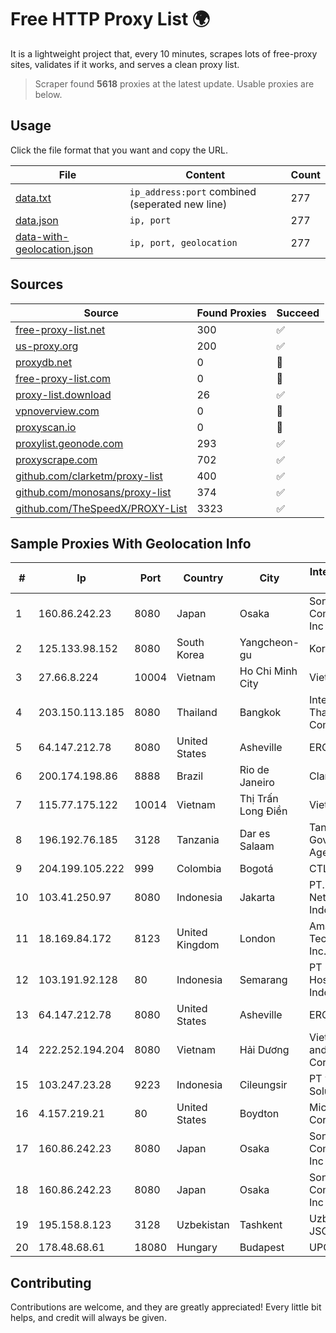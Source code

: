 
# Free HTTP Proxy List 🌍

It is a lightweight project that, every 10 minutes, scrapes lots of free-proxy sites, validates if it works, and serves a clean proxy list.


> Scraper found **5618** proxies at the latest update. Usable proxies are below.

## Usage

Click the file format that you want and copy the URL.


|File|Content|Count|
|----|-------|-----|
|[data.txt](https://raw.githubusercontent.com/themiralay/Proxy-List-World/master/data.txt)|`ip_address:port` combined (seperated new line)|277|
|[data.json](https://raw.githubusercontent.com/themiralay/Proxy-List-World/master/data.json)|`ip, port`|277|
|[data-with-geolocation.json](https://raw.githubusercontent.com/themiralay/Proxy-List-World/master/data-with-geolocation.json)|`ip, port, geolocation`|277|

## Sources

|Source|Found Proxies|Succeed|
|------|-------------|-------|
|[free-proxy-list.net](https://free-proxy-list.net)|300|✅|
|[us-proxy.org](https://www.us-proxy.org)|200|✅|
|[proxydb.net](http://proxydb.net)|0|🚫|
|[free-proxy-list.com](https://free-proxy-list.com/?page=&port=&type%5B%5D=http&type%5B%5D=https&up_time=0&search=Search)|0|🚫|
|[proxy-list.download](https://www.proxy-list.download/HTTP)|26|✅|
|[vpnoverview.com](https://vpnoverview.com/privacy/anonymous-browsing/free-proxy-servers)|0|🚫|
|[proxyscan.io](https://www.proxyscan.io)|0|🚫|
|[proxylist.geonode.com](https://proxylist.geonode.com/api/proxy-list?limit=300&page=1&sort_by=lastChecked&sort_type=desc&protocols=http,https)|293|✅|
|[proxyscrape.com](https://api.proxyscrape.com/v2/?request=displayproxies&protocol=http&timeout=10000&country=all&ssl=all&anonymity=all)|702|✅|
|[github.com/clarketm/proxy-list](https://raw.githubusercontent.com/clarketm/proxy-list/master/proxy-list-raw.txt)|400|✅|
|[github.com/monosans/proxy-list](https://raw.githubusercontent.com/monosans/proxy-list/main/proxies/http.txt)|374|✅|
|[github.com/TheSpeedX/PROXY-List](https://raw.githubusercontent.com/TheSpeedX/PROXY-List/master/http.txt)|3323|✅|


## Sample Proxies With Geolocation Info

|#|Ip|Port|Country|City|Internet Service Provider|
|-|--|----|-------|----|-------------------------|
|1|160.86.242.23|8080|Japan|Osaka|Sony Network Communications Inc|
|2|125.133.98.152|8080|South Korea|Yangcheon-gu|Korea Telecom|
|3|27.66.8.224|10004|Vietnam|Ho Chi Minh City|Viettel Group|
|4|203.150.113.185|8080|Thailand|Bangkok|Internet Thailand Company Ltd.|
|5|64.147.212.78|8080|United States|Asheville|ERC Broadband|
|6|200.174.198.86|8888|Brazil|Rio de Janeiro|Claro S.A|
|7|115.77.175.122|10014|Vietnam|Thị Trấn Long Điền|Viettel Group|
|8|196.192.76.185|3128|Tanzania|Dar es Salaam|Tanzania e-Government Agency|
|9|204.199.105.222|999|Colombia|Bogotá|CTL Colombia|
|10|103.41.250.97|8080|Indonesia|Jakarta|PT. Fiber Networks Indonesia|
|11|18.169.84.172|8123|United Kingdom|London|Amazon Technologies Inc.|
|12|103.191.92.128|80|Indonesia|Semarang|PT Cloud Hosting Indonesia|
|13|64.147.212.78|8080|United States|Asheville|ERC Broadband|
|14|222.252.194.204|8080|Vietnam|Hải Dương|VietNam Post and Telecom Corporation|
|15|103.247.23.28|9223|Indonesia|Cileungsir|PT wifian Solution|
|16|4.157.219.21|80|United States|Boydton|Microsoft Corporation|
|17|160.86.242.23|8080|Japan|Osaka|Sony Network Communications Inc|
|18|160.86.242.23|8080|Japan|Osaka|Sony Network Communications Inc|
|19|195.158.8.123|3128|Uzbekistan|Tashkent|Uzbektelecom JSC|
|20|178.48.68.61|18080|Hungary|Budapest|UPC|



## Contributing

Contributions are welcome, and they are greatly appreciated! Every
little bit helps, and credit will always be given.

